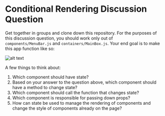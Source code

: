 # Conditional Rendering Discussion Question 

Get together in groups and clone down this repository. For the purposes of this discussion question, you should work only out of `components/MenuBar.js` and `containers/MainBox.js`. Your end goal is to make this app function like so:
 
![alt text][example]

[example]: https://media.giphy.com/media/3oFzmbfBOqAmBzA7AY/giphy.gif "final"


A few things to think about:

1. Which component should have state?
2. Based on your answer to the question above, which component should have a method to change state?
3. Which component should call the function that changes state?
4. Which component is responsible for passing down props?
5. How can state be used to manage the rendering of components and change the style of components already on the page?
